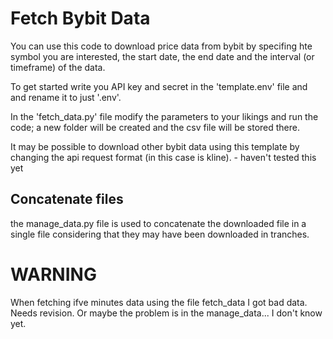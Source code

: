 # Fetch Bybit Data

You can use this code to download price data from bybit by specifing hte symbol you are interested, the start date, the end date and the interval (or timeframe) of the data.

To get started write you API key and secret in the 'template.env' file and and rename it to just '.env'.

In the 'fetch_data.py' file modify the parameters to your likings and run the code; a new folder will be created and the csv file will be stored there.

It may be possible to download other bybit data using this template by changing the api request format (in this case is kline). - haven't tested this yet

## Concatenate files

the manage_data.py file is used to concatenate the downloaded file in a single file considering that they may have been downloaded in tranches.

# WARNING

When fetching ifve minutes data using the file fetch_data I got bad data. Needs revision. Or maybe the problem is in the manage_data... I don't know yet.